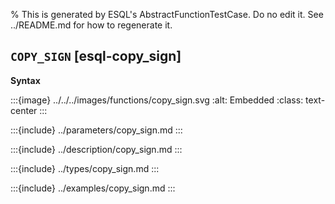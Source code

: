 % This is generated by ESQL's AbstractFunctionTestCase. Do no edit it. See ../README.md for how to regenerate it.

## `COPY_SIGN` [esql-copy_sign]

**Syntax**

:::{image} ../../../images/functions/copy_sign.svg
:alt: Embedded
:class: text-center
:::


:::{include} ../parameters/copy_sign.md
:::

:::{include} ../description/copy_sign.md
:::

:::{include} ../types/copy_sign.md
:::

:::{include} ../examples/copy_sign.md
:::
